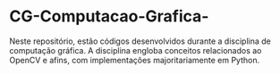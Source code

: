 # CG-Computacao-Grafica-
Neste repositório, estão códigos desenvolvidos durante a disciplina de computação gráfica. A disciplina engloba conceitos relacionados ao OpenCV e afins, com implementações majoritariamente em Python.
